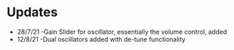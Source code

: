 # Updates 

- 28/7/21
  -Gain Slider for oscillator, essentially the volume control, added
- 12/8/21
  -Dual oscillators added with de-tune functionality


